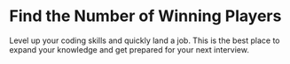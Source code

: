 # Find the Number of Winning Players

Level up your coding skills and quickly land a job. This is the best place to expand your knowledge and get prepared for your next interview.